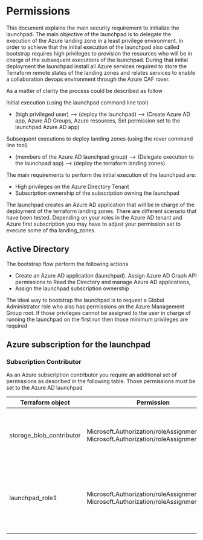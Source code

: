 # Permissions

This document explains the main security requirement to initialize the launchpad. The main objective of the launchpad is to delegate the execution of the Azure landing zone in a least privilege environment. In order to achieve that the initial execution of the launchpad also called bootstrap requires high privileges to provision the resources who will be in charge of the subsequent executions of the launchpad. During that initial deployment the launchpad install all Azure services required to store the Terraform remote states of the landing zones and relates services to enable a collaboration devops environment through the Azure CAF rover.

As a matter of clarity the process could be described as follow

Initial execution (using the launchpad command line tool)

- (high privileged user) --> (deploy the launchpad) --> (Create Azure AD app, Azure AD Groups, Azure resources, Set permission set to the launchpad Azure AD app)

Subsequent executions to deploy landing zones (using the rover command line tool)

- (members of the Azure AD launchpad group) --> (Delegate execution to the launchpad app) --> (deploy the terraform landing zones)

The main requirements to perform the initial execution of the launchpad are:

- High privileges on the Azure Directory Tenant
- Subscription ownership of the subscription owning the launchpad

The launchpad creates an Azure AD application that will be in charge of the deployment of the terraform landing zones. There are different scenario that have been tested. Depending on your roles in the Azure AD tenant and Azure first  subscription you may have to adjust your permission set to execute some of tha landing_zones.

## Active Directory



The bootstrap flow perform the following actions

- Create an Azure AD application (launchpad). Assign Azure AD Graph API permissions to Read the Directory and manage Azure AD applications,
- Assign the launchpad subscription ownership

The ideal way to bootstrap the launchpad is to request a Global Administrator role who also has permissions on the Azure Management Group root. If those privileges cannot be assigned to the user in charge of running the launchpad on the first run then those minimum privileges are required

## Azure subscription for the launchpad

### Subscription Contributor

As an Azure subscription contributor you require an additional set of permissions as described in the following table. Those permissions must be set to the Azure AD launchpad

| Terraform object | Permission | Scope | Description |
| -- | -- | -- | -- |
| storage_blob_contributor | Microsoft.Authorization/roleAssignments/write<br>Microsoft.Authorization/roleAssignments/Read | storage account  | Permissions are granted at the Azure blob storage level as blob storage contributor |
| launchpad_role1 | Microsoft.Authorization/roleAssignments/write<br>Microsoft.Authorization/roleAssignments/Read | /subscriptions/{subscription_id} | the launchpad create an Azure AD application and assign it ownership to the subscription.|
